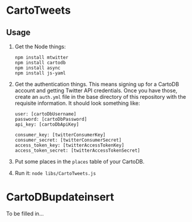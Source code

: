 # CartoTweets

## Usage

1. Get the Node things:

    ```
    npm install mtwitter
    npm install cartodb
    npm install async
    npm install js-yaml
    ```

2. Get the authentication things. This means signing up for a CartoDB account and getting Twitter API credentials. Once you have those, create an `auth.yml` file in the base directory of this repository with the requisite information. It should look something like:

    ```
    user: [cartoDbUsername]
    password: [cartoDbPassword]
    api_key: [cartoDbApiKey]

    consumer_key: [twitterConsumerKey]
    consumer_secret: [twitterConsumerSecret]
    access_token_key: [twitterAccessTokenKey]
    access_token_secret: [twitterAccessTokenSecret]
    ```

3. Put some places in the `places` table of your CartoDB.

4. Run it: `node libs/CartoTweets.js`

# CartoDBupdateinsert

To be filled in...
